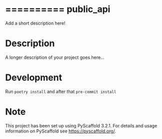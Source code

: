 ==========
public_api
==========


Add a short description here!


Description
===========

A longer description of your project goes here...

Development
===========

Run `poetry install`
and after that `pre-commit install`

Note
====

This project has been set up using PyScaffold 3.2.1. For details and usage
information on PyScaffold see https://pyscaffold.org/.
